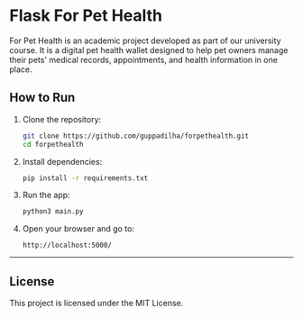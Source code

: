# Flask For Pet Health

For Pet Health is an academic project developed as part of our university course. It is a digital pet health wallet designed to help pet owners manage their pets' medical records, appointments, and health information in one place.

## How to Run

1. Clone the repository:
   ```bash
   git clone https://github.com/guppadilha/forpethealth.git
   cd forpethealth
   ```

2. Install dependencies:
   ```bash
   pip install -r requirements.txt
   ```

3. Run the app:
   ```bash
   python3 main.py
   ```

4. Open your browser and go to:
   ```
   http://localhost:5000/
   ```

---

## License
This project is licensed under the MIT License.